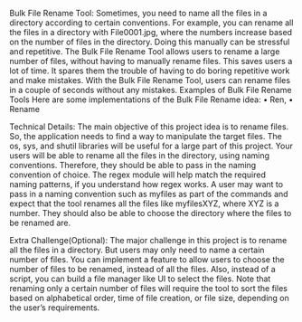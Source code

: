 Bulk File Rename Tool: 
Sometimes, you need to name all the files in a directory according to certain conventions. For
example, you can rename all the files in a directory with File0001.jpg, where the numbers
increase based on the number of files in the directory. Doing this manually can be stressful
and repetitive.
The Bulk File Rename Tool allows users to rename a large number of files, without having to
manually rename files.
This saves users a lot of time. It spares them the trouble of having to do boring repetitive
work and make mistakes. With the Bulk File Rename Tool, users can rename files in a couple
of seconds without any mistakes.
Examples of Bulk File Rename Tools
Here are some implementations of the Bulk File Rename idea:
• Ren,
• Rename

Technical Details: 
The main objective of this project idea is to rename files. So, the application needs to find a
way to manipulate the target files. The os, sys, and shutil libraries will be useful for a large part
of this project.
Your users will be able to rename all the files in the directory, using naming conventions.
Therefore, they should be able to pass in the naming convention of choice. The regex module
will help match the required naming patterns, if you understand how regex works.
A user may want to pass in a naming convention such as myfiles as part of the commands and
expect that the tool renames all the files like myfilesXYZ, where XYZ is a number. They should
also be able to choose the directory where the files to be renamed are.

Extra Challenge(Optional): 
The major challenge in this project is to rename all the files in a directory. But users may
only need to name a certain number of files. You can implement a feature to allow users to
choose the number of files to be renamed, instead of all the files.
Also, instead of a script, you can build a file manager like UI to select the files.
Note that renaming only a certain number of files will require the tool to sort the files
based on alphabetical order, time of file creation, or file size, depending on the user’s
requirements.
